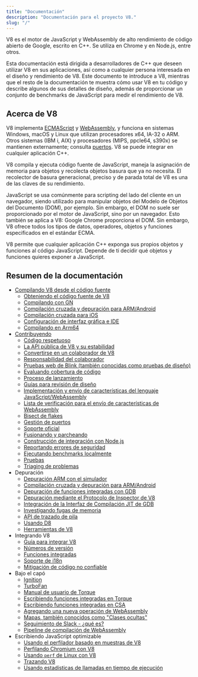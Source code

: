 ```yaml
---
title: "Documentación"
description: "Documentación para el proyecto V8."
slug: "/"
---
```

V8 es el motor de JavaScript y WebAssembly de alto rendimiento de código abierto de Google, escrito en C++. Se utiliza en Chrome y en Node.js, entre otros.

Esta documentación está dirigida a desarrolladores de C++ que deseen utilizar V8 en sus aplicaciones, así como a cualquier persona interesada en el diseño y rendimiento de V8. Este documento te introduce a V8, mientras que el resto de la documentación te muestra cómo usar V8 en tu código y describe algunos de sus detalles de diseño, además de proporcionar un conjunto de benchmarks de JavaScript para medir el rendimiento de V8.

## Acerca de V8

V8 implementa <a href="https://tc39.es/ecma262/">ECMAScript</a> y <a href="https://webassembly.github.io/spec/core/">WebAssembly</a>, y funciona en sistemas Windows, macOS y Linux que utilizan procesadores x64, IA-32 o ARM. Otros sistemas (IBM i, AIX) y procesadores (MIPS, ppcle64, s390x) se mantienen externamente; consulta [puertos](/ports). V8 se puede integrar en cualquier aplicación C++.

V8 compila y ejecuta código fuente de JavaScript, maneja la asignación de memoria para objetos y recolecta objetos basura que ya no necesita. El recolector de basura generacional, preciso y de parada total de V8 es una de las claves de su rendimiento.

JavaScript se usa comúnmente para scripting del lado del cliente en un navegador, siendo utilizado para manipular objetos del Modelo de Objetos del Documento (DOM), por ejemplo. Sin embargo, el DOM no suele ser proporcionado por el motor de JavaScript, sino por un navegador. Esto también se aplica a V8: Google Chrome proporciona el DOM. Sin embargo, V8 ofrece todos los tipos de datos, operadores, objetos y funciones especificados en el estándar ECMA.

V8 permite que cualquier aplicación C++ exponga sus propios objetos y funciones al código JavaScript. Depende de ti decidir qué objetos y funciones quieres exponer a JavaScript.

## Resumen de la documentación

- [Compilando V8 desde el código fuente](/build)
    - [Obteniendo el código fuente de V8](/source-code)
    - [Compilando con GN](/build-gn)
    - [Compilación cruzada y depuración para ARM/Android](/cross-compile-arm)
    - [Compilación cruzada para iOS](/cross-compile-ios)
    - [Configuración de interfaz gráfica e IDE](/ide-setup)
    - [Compilando en Arm64](/compile-arm64)
- [Contribuyendo](/contribute)
    - [Código respetuoso](/respectful-code)
    - [La API pública de V8 y su estabilidad](/api)
    - [Convertirse en un colaborador de V8](/become-committer)
    - [Responsabilidad del colaborador](/committer-responsibility)
    - [Pruebas web de Blink (también conocidas como pruebas de diseño)](/blink-layout-tests)
    - [Evaluando cobertura de código](/evaluate-code-coverage)
    - [Proceso de lanzamiento](/release-process)
    - [Guías para revisión de diseño](/design-review-guidelines)
    - [Implementación y envío de características del lenguaje JavaScript/WebAssembly](/feature-launch-process)
    - [Lista de verificación para el envío de características de WebAssembly](/wasm-shipping-checklist)
    - [Bisect de flakes](/flake-bisect)
    - [Gestión de puertos](/ports)
    - [Soporte oficial](/official-support)
    - [Fusionando y parcheando](/merge-patch)
    - [Construcción de integración con Node.js](/node-integration)
    - [Reportando errores de seguridad](/security-bugs)
    - [Ejecutando benchmarks localmente](/benchmarks)
    - [Pruebas](/test)
    - [Triaging de problemas](/triage-issues)
- Depuración
    - [Depuración ARM con el simulador](/debug-arm)
    - [Compilación cruzada y depuración para ARM/Android](/cross-compile-arm)
    - [Depuración de funciones integradas con GDB](/gdb)
    - [Depuración mediante el Protocolo de Inspector de V8](/inspector)
    - [Integración de la Interfaz de Compilación JIT de GDB](/gdb-jit)
    - [Investigando fugas de memoria](/memory-leaks)
    - [API de trazado de pila](/stack-trace-api)
    - [Usando D8](/d8)
    - [Herramientas de V8](https://v8.dev/tools)
- Integrando V8
    - [Guía para integrar V8](/embed)
    - [Números de versión](/version-numbers)
    - [Funciones integradas](/builtin-functions)
    - [Soporte de i18n](/i18n)
    - [Mitigación de código no confiable](/untrusted-code-mitigations)
- Bajo el capó
    - [Ignition](/ignition)
    - [TurboFan](/turbofan)
    - [Manual de usuario de Torque](/torque)
    - [Escribiendo funciones integradas en Torque](/torque-builtins)
    - [Escribiendo funciones integradas en CSA](/csa-builtins)
    - [Agregando una nueva operación de WebAssembly](/webassembly-opcode)
    - [Mapas, también conocidos como "Clases ocultas"](/hidden-classes)
    - [Seguimiento de Slack - ¿qué es?](/blog/slack-tracking)
    - [Pipeline de compilación de WebAssembly](/wasm-compilation-pipeline)
- Escribiendo JavaScript optimizable
    - [Usando el perfilador basado en muestras de V8](/profile)
    - [Perfilando Chromium con V8](/profile-chromium)
    - [Usando `perf` de Linux con V8](/linux-perf)
    - [Trazando V8](/trace)
    - [Usando estadísticas de llamadas en tiempo de ejecución](/rcs)
